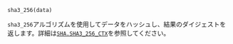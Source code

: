 ```
sha3_256(data)
```

`sha3_256`アルゴリズムを使用してデータをハッシュし、結果のダイジェストを返します。詳細は[`SHA.SHA3_256_CTX`](@ref)を参照してください。
